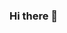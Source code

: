 ### Hi there 👋

<!--
**VinolFernandes/VinolFernandes** is a ✨ _special_ ✨ repository because its `README.md` (this file) appears on your GitHub profile.
## Fancy seeing you here! <img src="https://raw.githubusercontent.com/aemmadi/aemmadi/master/wave.gif" width="30">


[![Linkedin Badge](https://img.shields.io/badge/-vinolfernandes-blue?style=flat-square&logo=Linkedin&logoColor=white&link=https://www.linkedin.com/in/vinol-fernandes/)](https://www.linkedin.com/in/vinol-fernandes/)
[![Instagram Badge](https://img.shields.io/badge/-vinolfernandes-purple?style=flat-square&logo=instagram&logoColor=white&link=https://www.instagram.com/vinolfernandes/)](https://www.instagram.com/vinolfernandes/)
[![Medium Badge](https://img.shields.io/badge/-@vinolfernandes20-03a57a?style=flat-square&labelColor=000000&logo=Medium&link=https://medium.com/@vinolfernandes20)](https://medium.com/@vinolfernandes20)


## ⚡ Technologies

![JavaScript](https://img.shields.io/badge/-JavaScript-black?style=flat-square&logo=javascript)

![Python](https://img.shields.io/badge/-Python-black?style=flat-square&logo=Python)
![C++](https://img.shields.io/badge/-C++-00599C?style=flat-square&logo=c)
![HTML5](https://img.shields.io/badge/-HTML5-E34F26?style=flat-square&logo=html5&logoColor=white)
![CSS3](https://img.shields.io/badge/-CSS3-1572B6?style=flat-square&logo=css3)
![Bootstrap](https://img.shields.io/badge/-Bootstrap-563D7C?style=flat-square&logo=bootstrap)
![MySQL](https://img.shields.io/badge/-MySQL-black?style=flat-square&logo=mysql)
![Git](https://img.shields.io/badge/-Git-black?style=flat-square&logo=git)
![GitHub](https://img.shields.io/badge/-GitHub-181717?style=flat-square&logo=github)
![GitLab](https://img.shields.io/badge/-GitLab-FCA121?style=flat-square&logo=gitlab)

![Github Stats](https://github-readme-stats.vercel.app/api?username=VinolFernandes&count_private=true&show_icons=true&include_all_commits=true)
![Top Langs](https://github-readme-stats.vercel.app/api/top-langs/?username=VinolFernandes&hide=TeX&layout=compact)

![Visitor Badge](https://visitor-badge.laobi.icu/badge?page_id=VinolFernandes.VinolFernandes)
